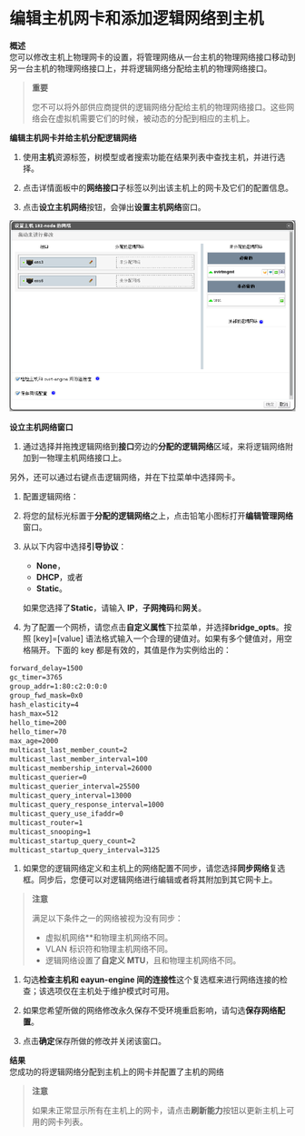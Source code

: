 # 编辑主机网卡和添加逻辑网络到主机

**概述**<br/>
您可以修改主机上物理网卡的设置，将管理网络从一台主机的物理网络接口移动到另一台主机的物理网络接口上，并将逻辑网络分配给主机的物理网络接口。

> **重要**
>
> 您不可以将外部供应商提供的逻辑网络分配给主机的物理网络接口。这些网络会在虚拟机需要它们的时候，被动态的分配到相应的主机上。

**编辑主机网卡并给主机分配逻辑网络**

1. 使用**主机**资源标签，树模型或者搜索功能在结果列表中查找主机，并进行选择。

1. 点击详情面板中的**网络接口**子标签以列出该主机上的网卡及它们的配置信息。

1. 点击**设立主机网络**按钮，会弹出**设置主机网络**窗口。

 ![设立主机网络窗口](../images/Hosts-Setup_Host_Networks_Window.png)

 **设立主机网络窗口**

1. 通过选择并拖拽逻辑网络到**接口**旁边的**分配的逻辑网络**区域，来将逻辑网络附加到一物理主机网络接口上。

  另外，还可以通过右键点击逻辑网络，并在下拉菜单中选择网卡。

1. 配置逻辑网络：
  1. 将您的鼠标光标置于**分配的逻辑网络**之上，点击铅笔小图标打开**编辑管理网络**窗口。

  1. 从以下内容中选择**引导协议**：
      * **None**，
      * **DHCP**，或者
      * **Static**。

     如果您选择了**Static**，请输入 **IP**，**子网掩码**和**网关**。

  1. 为了配置一个网桥，请您点击**自定义属性**下拉菜单，并选择**bridge_opts**。按照 [key]=[value] 语法格式输入一个合理的键值对。如果有多个健值对，用空格隔开。下面的 key 都是有效的，其值是作为实例给出的：
  ```
  forward_delay=1500 
  gc_timer=3765 
  group_addr=1:80:c2:0:0:0 
  group_fwd_mask=0x0 
  hash_elasticity=4 
  hash_max=512
  hello_time=200 
  hello_timer=70 
  max_age=2000 
  multicast_last_member_count=2 
  multicast_last_member_interval=100 
  multicast_membership_interval=26000 
  multicast_querier=0 
  multicast_querier_interval=25500 
  multicast_query_interval=13000 
  multicast_query_response_interval=1000 
  multicast_query_use_ifaddr=0 
  multicast_router=1 
  multicast_snooping=1 
  multicast_startup_query_count=2 
  multicast_startup_query_interval=3125
  ```
  1. 如果您的逻辑网络定义和主机上的网络配置不同步，请您选择**同步网络**复选框。同步后，您便可以对逻辑网络进行编辑或者将其附加到其它网卡上。
  > **注意**
  >
  > 满足以下条件之一的网络被视为没有同步：
  > 
  > * 虚拟机网络**和物理主机网络不同。
  > * VLAN 标识符和物理主机网络不同。
  > * 逻辑网络设置了**自定义 MTU**，且和物理主机网络不同。

1. 勾选**检查主机和 eayun-engine 间的连接性**这个复选框来进行网络连接的检查；该选项仅在主机处于维护模式时可用。

1. 如果您希望所做的网络修改永久保存不受环境重启影响，请勾选**保存网络配置**。

1. 点击**确定**保存所做的修改并关闭该窗口。

**结果**<br/>
  您成功的将逻辑网络分配到主机上的网卡并配置了主机的网络

> **注意**
>
> 如果未正常显示所有在主机上的网卡，请点击**刷新能力**按钮以更新主机上可用的网卡列表。
